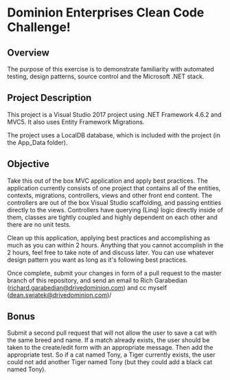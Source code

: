 Dominion Enterprises Clean Code Challenge!
=========

## Overview

The purpose of this exercise is to demonstrate familiarity with automated testing, design patterns, source control and the Microsoft .NET stack.

## Project Description

This project is a Visual Studio 2017 project using .NET Framework 4.6.2 and MVC5. It also uses Entity Framework Migrations.

The project uses a LocalDB database, which is included with the project (in the App_Data folder).

## Objective

Take this out of the box MVC application and apply best practices. The application currently consists of one project that contains all of the entities, contexts, migrations, controllers, views and other front end content. The controllers are out of the box Visual Studio scaffolding, and passing entities directly to the views. Controllers have querying (Linq) logic directly inside of them, classes are tightly coupled and highly dependent on each other and there are no unit tests.

Clean up this application, applying best practices and accomplishing as much as you can within 2 hours. Anything that you cannot accomplish in the 2 hours, feel free to take note of and discuss later. You can use whatever design pattern you want as long as it's following best practices.

Once complete, submit your changes in form of a pull request to the master branch of this repository, and send an email to Rich Garabedian (richard.garabedian@drivedominion.com) and cc myself (dean.swiatek@drivedominion.com)/

## Bonus

Submit a second pull request that will not allow the user to save a cat with the same breed and name. If a match already exists, the user should be taken to the create/edit form with an appropriate message. Then add the appropriate test. So if a cat named Tony, a Tiger currently exists, the user could not add another Tiger named Tony (but they could add a black cat named Tony).

